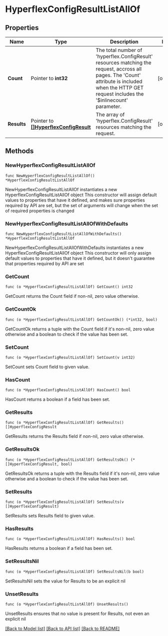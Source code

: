 # HyperflexConfigResultListAllOf

## Properties

Name | Type | Description | Notes
------------ | ------------- | ------------- | -------------
**Count** | Pointer to **int32** | The total number of &#39;hyperflex.ConfigResult&#39; resources matching the request, accross all pages. The &#39;Count&#39; attribute is included when the HTTP GET request includes the &#39;$inlinecount&#39; parameter. | [optional] 
**Results** | Pointer to [**[]HyperflexConfigResult**](HyperflexConfigResult.md) | The array of &#39;hyperflex.ConfigResult&#39; resources matching the request. | [optional] 

## Methods

### NewHyperflexConfigResultListAllOf

`func NewHyperflexConfigResultListAllOf() *HyperflexConfigResultListAllOf`

NewHyperflexConfigResultListAllOf instantiates a new HyperflexConfigResultListAllOf object
This constructor will assign default values to properties that have it defined,
and makes sure properties required by API are set, but the set of arguments
will change when the set of required properties is changed

### NewHyperflexConfigResultListAllOfWithDefaults

`func NewHyperflexConfigResultListAllOfWithDefaults() *HyperflexConfigResultListAllOf`

NewHyperflexConfigResultListAllOfWithDefaults instantiates a new HyperflexConfigResultListAllOf object
This constructor will only assign default values to properties that have it defined,
but it doesn't guarantee that properties required by API are set

### GetCount

`func (o *HyperflexConfigResultListAllOf) GetCount() int32`

GetCount returns the Count field if non-nil, zero value otherwise.

### GetCountOk

`func (o *HyperflexConfigResultListAllOf) GetCountOk() (*int32, bool)`

GetCountOk returns a tuple with the Count field if it's non-nil, zero value otherwise
and a boolean to check if the value has been set.

### SetCount

`func (o *HyperflexConfigResultListAllOf) SetCount(v int32)`

SetCount sets Count field to given value.

### HasCount

`func (o *HyperflexConfigResultListAllOf) HasCount() bool`

HasCount returns a boolean if a field has been set.

### GetResults

`func (o *HyperflexConfigResultListAllOf) GetResults() []HyperflexConfigResult`

GetResults returns the Results field if non-nil, zero value otherwise.

### GetResultsOk

`func (o *HyperflexConfigResultListAllOf) GetResultsOk() (*[]HyperflexConfigResult, bool)`

GetResultsOk returns a tuple with the Results field if it's non-nil, zero value otherwise
and a boolean to check if the value has been set.

### SetResults

`func (o *HyperflexConfigResultListAllOf) SetResults(v []HyperflexConfigResult)`

SetResults sets Results field to given value.

### HasResults

`func (o *HyperflexConfigResultListAllOf) HasResults() bool`

HasResults returns a boolean if a field has been set.

### SetResultsNil

`func (o *HyperflexConfigResultListAllOf) SetResultsNil(b bool)`

 SetResultsNil sets the value for Results to be an explicit nil

### UnsetResults
`func (o *HyperflexConfigResultListAllOf) UnsetResults()`

UnsetResults ensures that no value is present for Results, not even an explicit nil

[[Back to Model list]](../README.md#documentation-for-models) [[Back to API list]](../README.md#documentation-for-api-endpoints) [[Back to README]](../README.md)


